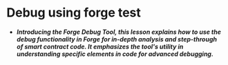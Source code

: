 # Debug using forge test
- ***Introducing the Forge Debug Tool, this lesson explains how to use the debug functionality in Forge for in-depth analysis and step-through of smart contract code. It emphasizes the tool's utility in understanding specific elements in code for advanced debugging.***
